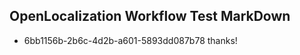 ## OpenLocalization Workflow Test MarkDown
* 6bb1156b-2b6c-4d2b-a601-5893dd087b78 thanks!

<!--HONumber=Sep16_HO1-->


